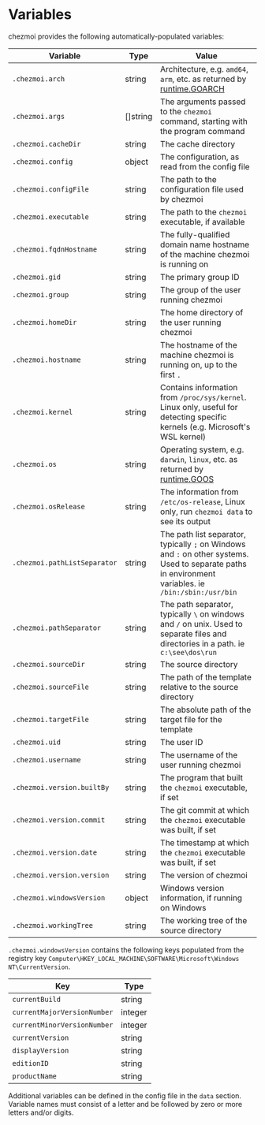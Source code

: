 # Variables

chezmoi provides the following automatically-populated variables:

| Variable                      | Type     | Value                                                                                                                                                 |
|-------------------------------| -------- |-------------------------------------------------------------------------------------------------------------------------------------------------------|
| `.chezmoi.arch`               | string   | Architecture, e.g. `amd64`, `arm`, etc. as returned by [runtime.GOARCH](https://pkg.go.dev/runtime?tab=doc#pkg-constants)                             |
| `.chezmoi.args`               | []string | The arguments passed to the `chezmoi` command, starting with the program command                                                                      |
| `.chezmoi.cacheDir`           | string   | The cache directory                                                                                                                                   |
| `.chezmoi.config`             | object   | The configuration, as read from the config file                                                                                                       |
| `.chezmoi.configFile`         | string   | The path to the configuration file used by chezmoi                                                                                                    |
| `.chezmoi.executable`         | string   | The path to the `chezmoi` executable, if available                                                                                                    |
| `.chezmoi.fqdnHostname`       | string   | The fully-qualified domain name hostname of the machine chezmoi is running on                                                                         |
| `.chezmoi.gid`                | string   | The primary group ID                                                                                                                                  |
| `.chezmoi.group`              | string   | The group of the user running chezmoi                                                                                                                 |
| `.chezmoi.homeDir`            | string   | The home directory of the user running chezmoi                                                                                                        |
| `.chezmoi.hostname`           | string   | The hostname of the machine chezmoi is running on, up to the first `.`                                                                                |
| `.chezmoi.kernel`             | string   | Contains information from `/proc/sys/kernel`. Linux only, useful for detecting specific kernels (e.g. Microsoft's WSL kernel)                         |
| `.chezmoi.os`                 | string   | Operating system, e.g. `darwin`, `linux`, etc. as returned by [runtime.GOOS](https://pkg.go.dev/runtime?tab=doc#pkg-constants)                        |
| `.chezmoi.osRelease`          | string   | The information from `/etc/os-release`, Linux only, run `chezmoi data` to see its output                                                              |
| `.chezmoi.pathListSeparator`  | string   | The path list separator, typically `;` on Windows and `:` on other systems. Used to separate paths in environment variables. ie `/bin:/sbin:/usr/bin` |
| `.chezmoi.pathSeparator`      | string   | The path separator, typically `\` on windows and `/` on unix. Used to separate files and directories in a path. ie `c:\see\dos\run`                   |
| `.chezmoi.sourceDir`          | string   | The source directory                                                                                                                                  |
| `.chezmoi.sourceFile`         | string   | The path of the template relative to the source directory                                                                                             |
| `.chezmoi.targetFile`         | string   | The absolute path of the target file for the template                                                                                                 |
| `.chezmoi.uid`                | string   | The user ID                                                                                                                                           |
| `.chezmoi.username`           | string   | The username of the user running chezmoi                                                                                                              |
| `.chezmoi.version.builtBy`    | string   | The program that built the `chezmoi` executable, if set                                                                                               |
| `.chezmoi.version.commit`     | string   | The git commit at which the `chezmoi` executable was built, if set                                                                                    |
| `.chezmoi.version.date`       | string   | The timestamp at which the `chezmoi` executable was built, if set                                                                                     |
| `.chezmoi.version.version`    | string   | The version of chezmoi                                                                                                                                |
| `.chezmoi.windowsVersion`     | object   | Windows version information, if running on Windows                                                                                                    |
| `.chezmoi.workingTree`        | string   | The working tree of the source directory                                                                                                              |

`.chezmoi.windowsVersion` contains the following keys populated from the
registry key `Computer\HKEY_LOCAL_MACHINE\SOFTWARE\Microsoft\Windows
NT\CurrentVersion`.

| Key                         | Type    |
| --------------------------- | ------- |
| `currentBuild`              | string  |
| `currentMajorVersionNumber` | integer |
| `currentMinorVersionNumber` | integer |
| `currentVersion`            | string  |
| `displayVersion`            | string  |
| `editionID`                 | string  |
| `productName`               | string  |

Additional variables can be defined in the config file in the `data` section.
Variable names must consist of a letter and be followed by zero or more letters
and/or digits.
